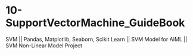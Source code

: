 # 10-SupportVectorMachine_GuideBook
SVM || Pandas, Matplotlib, Seaborn, Scikit Learn || SVM Model for AIML || SVM Non-Linear Model Project
